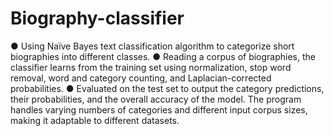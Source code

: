 # Biography-classifier

● Using Naïve Bayes text classification algorithm to categorize short biographies into different classes.
● Reading a corpus of biographies, the classifier learns from the training set using normalization, stop word
removal, word and category counting, and Laplacian-corrected probabilities.
● Evaluated on the test set to output the category predictions, their probabilities, and the overall accuracy of
the model. The program handles varying numbers of categories and different input corpus sizes, making it adaptable to different datasets.
